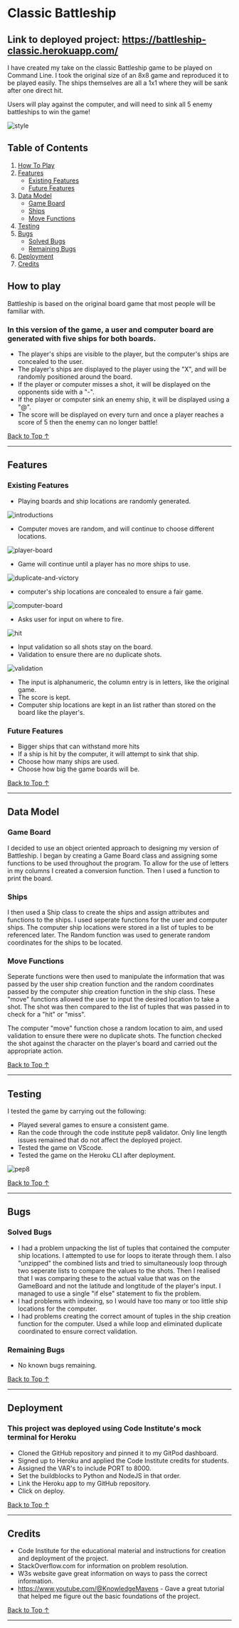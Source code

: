 
# Classic Battleship

## Link to deployed project: https://battleship-classic.herokuapp.com/

I have created my take on the classic Battleship game to be played on Command Line. I took the original
size of an 8x8 game and reproduced it to be played easily. The ships themselves are all a 1x1 where they 
will be sank after one direct hit.

Users will play against the computer, and will need to sink all 5 enemy battleships to win the game!

![style](images/style.png)


## Table of Contents

1. [How To Play](#How-to-play)
2. [Features](#Features)
    - [Existing Features](#existing-features)
    - [Future Features](#future-features)
3. [Data Model](#data-model)
    - [Game Board](#game-board)
    - [Ships](#ships)
    - [Move Functions](#move-functions)
4. [Testing](#testing)
5. [Bugs](#Bugs)
    - [Solved Bugs](#solved-bugs)
    - [Remaining Bugs](#remaining-bugs)
6. [Deployment](#deployment)
7. [Credits](#credits)

## How to play

Battleship is based on the original board game that most people will be familiar with.

### In this version of the game, a user and computer board are generated with five ships for both boards.

- The player's ships are visible to the player, but the computer's ships are concealed to the user.
- The player's ships are displayed to the player using the "X", and will be randomly positioned around the board.
- If the player or computer misses a shot, it will be displayed on the opponents side with a "-".
- If the player or computer sink an enemy ship, it will be displayed using a "@".
- The score will be displayed on every turn and once a player reaches a score of 5 then the enemy can no longer battle!

[Back to Top &uarr;](#classic-battleship)
<hr>

## Features

### Existing Features
- Playing boards and ship locations are randomly generated.

![introductions](images/introduction.png)

- Computer moves are random, and will continue to choose different locations.

![player-board](images/player-board.png)

- Game will continue until a player has no more ships to use.

![duplicate-and-victory](images/duplicate-and-victory.png)

- computer's ship locations are concealed to ensure a fair game.

![computer-board](images/computer-board.png)

- Asks user for input on where to fire.

![hit](images/hit.png)

- Input validation so all shots stay on the board.
- Validation to ensure there are no duplicate shots.

![validation](images/validation.png)

- The input is alphanumeric, the column entry is in letters, like the original game.
- The score is kept.
- Computer ship locations are kept in an list rather than stored on the board like the player's.

### Future Features
- Bigger ships that can withstand more hits
- If a ship is hit by the computer, it will attempt to sink that ship.
- Choose how many ships are used.
- Choose how big the game boards will be.

[Back to Top &uarr;](#classic-battleship)
<hr>

## Data Model

### Game Board
I decided to use an object oriented approach to designing my version of Battleship. I began by creating a 
Game Board class and assigning some functions to be used throughout the program.
To allow for the use of letters in my columns I created a conversion function. Then I used a function to
print the board.

### Ships
I then used a Ship class to create the ships and assign attributes and functions to the ships. I used seperate functions
for the user and computer ships. The computer ship locations were stored in a list of tuples to be referenced later.
The Random function was used to generate random coordinates for the ships to be located.

### Move Functions

Seperate functions were then used to manipulate the information that was passed by the user ship creation function 
and the random coordinates passed by the computer ship creation function in the ship class. These "move" functions 
allowed the user to input the desired location to take a shot. The shot was then compared to the list of tuples
that was passed in to check for a "hit" or "miss".

The computer "move" function chose a random location to aim, and used validation to ensure there were no duplicate 
shots. The function checked the shot against the character on the player's board and carried out the appropriate 
action.

[Back to Top &uarr;](#classic-battleship)
<hr>

## Testing
I tested the game by carrying out the following:

- Played several games to ensure a consistent game.
- Ran the code through the code institute pep8 validator. Only line length issues remained that do not affect the 
deployed project.
- Tested the game on VScode.
- Tested the game on the Heroku CLI after deployment.

![pep8](images/pep8.png)

[Back to Top &uarr;](#classic-battleship)
<hr>

## Bugs

### Solved Bugs
- I had a problem unpacking the list of tuples that contained the computer ship locations. I attempted to use for
loops to iterate through them. I also "unzipped" the combined lists and tried to simultaneously loop through two
seperate lists to compare the values to the shots. Then I realised that I was comparing these to the actual value
that was on the GameBoard and not the latitude and longtitude of the player's input. I managed to use a single 
"if else" statement to fix the problem.
- I had problems with indexing, so I would have too many or too little ship locations for the computer.
- I had problems creating the correct amount of tuples in the ship creation function for the computer. Used a while 
loop and eliminated duplicate coordinated to ensure correct validation.

### Remaining Bugs
- No known bugs remaining.

[Back to Top &uarr;](#classic-battleship)
<hr>

## Deployment
### This project was deployed using Code Institute's mock terminal for Heroku
- Cloned the GitHub repository and pinned it to my GitPod dashboard.
- Signed up to Heroku and applied the Code Institute credits for students.
- Assigned the VAR's to include PORT to 8000.
- Set the buildblocks to Python and NodeJS in that order.
- Link the Heroku app to my GitHub repository.
- Click on deploy.

[Back to Top &uarr;](#classic-battleship)
<hr>

## Credits
- Code Institute for the educational material and instructions for creation and deployment of the project.
- StackOverflow.com for information on problem resolution.
- W3s website gave great information on ways to pass the correct information.
- https://www.youtube.com/@KnowledgeMavens - Gave a great tutorial that helped me figure out the basic foundations
of the project.

[Back to Top &uarr;](#classic-battleship)
<hr>